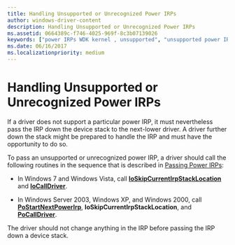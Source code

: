 ```yaml
---
title: Handling Unsupported or Unrecognized Power IRPs
author: windows-driver-content
description: Handling Unsupported or Unrecognized Power IRPs
ms.assetid: 0664389c-f746-4025-969f-8c3b07139026
keywords: ["power IRPs WDK kernel , unsupported", "unsupported power IRPs WDK kernel", "unrecognized power IRPs WDK kernel"]
ms.date: 06/16/2017
ms.localizationpriority: medium
---
```


# Handling Unsupported or Unrecognized Power IRPs





If a driver does not support a particular power IRP, it must nevertheless pass the IRP down the device stack to the next-lower driver. A driver further down the stack might be prepared to handle the IRP and must have the opportunity to do so.

To pass an unsupported or unrecognized power IRP, a driver should call the following routines in the sequence that is described in [Passing Power IRPs](passing-power-irps.md):

-   In Windows 7 and Windows Vista, call [**IoSkipCurrentIrpStackLocation**](https://msdn.microsoft.com/library/windows/hardware/ff550355) and [**IoCallDriver**](https://msdn.microsoft.com/library/windows/hardware/ff548336).

-   In Windows Server 2003, Windows XP, and Windows 2000, call [**PoStartNextPowerIrp**](https://msdn.microsoft.com/library/windows/hardware/ff559776), **IoSkipCurrentIrpStackLocation**, and [**PoCallDriver**](https://msdn.microsoft.com/library/windows/hardware/ff559654).

The driver should not change anything in the IRP before passing the IRP down a device stack.

 

 





